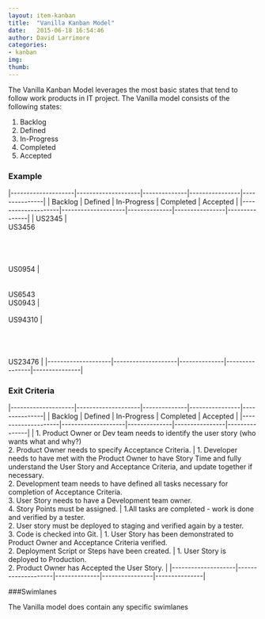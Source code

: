 ```yaml
---
layout: item-kanban
title:  "Vanilla Kanban Model"
date:   2015-06-18 16:54:46
author: David Larrimore
categories:
- kanban
img: 
thumb: 
---
```


The Vanilla Kanban Model leverages the most basic states that tend to follow work products in IT project. The Vanilla model consists of the following states:


1. Backlog
2. Defined
3. In-Progress
4. Completed
5. Accepted


### Example


|--------------------|--------------------|--------------|----------------|---------------|
| Backlog            | Defined            | In-Progress  | Completed      | Accepted      |
|--------------------|--------------------|--------------|----------------|---------------|
| US2345         | <br> US3456   <br><br><br><br><br> US0954     |  <br><br><br> US6543 <br> US0943          |  <br><br>   US94310           | <br><br><br><br><br> US23476              |
|--------------------|--------------------|--------------|----------------|---------------|





### Exit Criteria

|--------------------|--------------------|--------------|----------------|---------------|
| Backlog            | Defined            | In-Progress  | Completed      | Accepted      |
|--------------------|--------------------|--------------|----------------|---------------|
| 1. Product Owner or Dev team needs to identify the user story (who wants what and why?) <br> 2. Product Owner needs to specify Acceptance Criteria. | 1. Developer needs to have met with the Product Owner to have Story Time and fully understand the User Story and Acceptance Criteria, and update together if necessary.<br> 2. Development team needs to have defined all tasks necessary for completion of Acceptance Criteria.<br> 3. User Story needs to have a Development team owner.<br> 4. Story Points must be assigned. | 1.All tasks are completed - work is done and verified by a tester.<br> 2. User story must be deployed to staging and verified again by a tester.<br> 3. Code is checked into Git. | 1. User Story has been demonstrated to Product Owner and Acceptance Criteria verified.<br> 2. Deployment Script or Steps have been created. | 1. User Story is deployed to Production.<br>2. Product Owner has Accepted the User Story. |
|--------------------|--------------------|--------------|----------------|---------------|



###Swimlanes

The Vanilla model does contain any specific swimlanes




